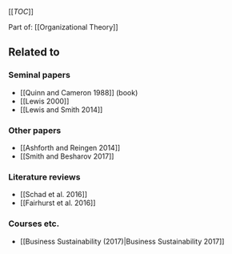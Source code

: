 [[_TOC_]]

Part of: [[Organizational Theory]]

## Related to

### Seminal papers
* [[Quinn and Cameron 1988]] (book)
* [[Lewis 2000]]
* [[Lewis and Smith 2014]]

### Other papers
* [[Ashforth and Reingen 2014]]
* [[Smith and Besharov 2017]]

### Literature reviews
* [[Schad et al. 2016]]
* [[Fairhurst et al. 2016]]

### Courses etc.
* [[Business Sustainability (2017)|Business Sustainability 2017]]